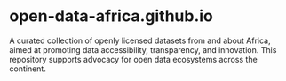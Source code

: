 # open-data-africa.github.io
A curated collection of openly licensed datasets from and about Africa, aimed at promoting data accessibility, transparency, and innovation. This repository supports advocacy for open data ecosystems across the continent.

